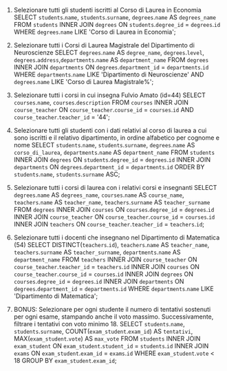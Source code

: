 1. Selezionare tutti gli studenti iscritti al Corso di Laurea in Economia
    SELECT `students`.`name`, `students`.`surname`, `degrees`.`name` AS `degrees_name`
    FROM `students` 
    INNER JOIN `degrees`
    ON `students`.`degree_id` = `degrees`.`id`
    WHERE `degrees`.`name` LIKE 'Corso di Laurea in Economia';

2. Selezionare tutti i Corsi di Laurea Magistrale del Dipartimento di Neuroscienze
    SELECT `degrees`.`name` AS `degree_name`, `degrees`.`level`, `degrees`.`address`,`departments`.`name` AS `department_name`
    FROM `degrees` 
    INNER JOIN `departments`
    ON `degrees`.`department_id` = `departments`.`id`
    WHERE `departments`.`name` LIKE 'Dipartimento di Neuroscienze' AND `degrees`.`name` LIKE 'Corso di Laurea Magistrale%';

3. Selezionare tutti i corsi in cui insegna Fulvio Amato (id=44)
    SELECT `courses`.`name`, `courses`.`description`
    FROM `courses` 
    INNER JOIN `course_teacher`
    ON `course_teacher`.`course_id` = `courses`.`id` AND `course_teacher`.`teacher_id` = '44';

4. Selezionare tutti gli studenti con i dati relativi al corso di laurea a cui
sono iscritti e il relativo dipartimento, in ordine alfabetico per cognome e
nome
    SELECT `students`.`name`, `students`.`surname`, `degrees`.`name` AS `corso_di_laurea`, `departments`.`name` AS `department_name`
    FROM `students` 
    INNER JOIN `degrees`
    ON `students`.`degree_id` = `degrees`.`id`
    INNER JOIN `departments`
    ON `degrees`.`department_id` = `departments`.`id`
    ORDER BY `students`.`name`, `students`.`surname` ASC;

5. Selezionare tutti i corsi di laurea con i relativi corsi e insegnanti
    SELECT `degrees`.`name` AS `degrees_name`, `courses`.`name` AS `course_name`, `teachers`.`name` AS `teacher_name`, `teachers`.`surname` AS `teacher_surname`
    FROM `degrees` 
    INNER JOIN `courses`
    ON `courses`.`degree_id` = `degrees`.`id`
    INNER JOIN `course_teacher`
    ON `course_teacher`.`course_id` = `courses`.`id`
    INNER JOIN `teachers`
    ON `course_teacher`.`teacher_id` = `teachers`.`id`;

6. Selezionare tutti i docenti che insegnano nel Dipartimento di Matematica (54)
    SELECT DISTINCT(`teachers`.`id`), `teachers`.`name` AS `teacher_name`, `teachers`.`surname` AS `teacher_surname`, `departments`.`name` AS `department_name`
    FROM `teachers`
    INNER JOIN `course_teacher`
    ON `course_teacher`.`teacher_id` = `teachers`.`id`
    INNER JOIN `courses`
    ON `course_teacher`.`course_id` = `courses`.`id`
    INNER JOIN `degrees`
    ON `courses`.`degree_id` = `degrees`.`id`
    INNER JOIN `departments`
    ON `degrees`.`department_id` = `departments`.`id`
    WHERE `departments`.`name` LIKE 'Dipartimento di Matematica';

7. BONUS: Selezionare per ogni studente il numero di tentativi sostenuti
per ogni esame, stampando anche il voto massimo. Successivamente,
filtrare i tentativi con voto minimo 18.
    SELECT `students`.`name`, `students`.`surname`, COUNT(`exam_student`.`exam_id`) AS `tentativi`, MAX(`exam_student`.`vote`) AS `max_vote`
    FROM `students`
    INNER JOIN `exam_student`
    ON `exam_student`.`student_id` = `students`.`id`
    INNER JOIN `exams`
    ON `exam_student`.`exam_id` = `exams`.`id`
    WHERE `exam_student`.`vote` < 18 
    GROUP BY `exam_student`.`exam_id`;